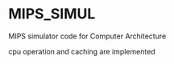 # MIPS_SIMUL

MIPS simulator code for Computer Architecture

cpu operation and caching are implemented
